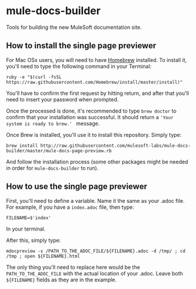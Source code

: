 # mule-docs-builder
Tools for building the new MuleSoft documentation site.

## How to install the single page previewer
For Mac OSx users, you will need to have [Homebrew](http://brew.sh/) installed.
To install it, you'll need to type the following command in your Terminal:
```
ruby -e "$(curl -fsSL https://raw.githubusercontent.com/Homebrew/install/master/install)"
```
You'll have to confirm the first request by hitting return, and after that you'll need to insert your password when prompted.

Once the processed is done, it's recommended to type ``` brew doctor ``` to confirm that your installation was successful.
It should return a ```'Your system is ready to brew.' ``` message.

Once Brew is installed, you'll use it to install this repository.
Simply type:
```
brew install http://raw.githubusercontent.com/mulesoft-labs/mule-docs-builder/master/mule-docs-page-preview.rb
```
And follow the installation process (some other packages might be needed in order for ```mule-docs-builder``` to run).

## How to use the single page previewer
First, you'll need to define a variable. Name it the same as your .adoc file.
For example, if you have a ```index.adoc``` file, then type:
```
FILENAME=$'index'
```
In your terminal.

After this, simply type:
```
mdocpreview -s /PATH_TO_THE_ADOC_FILE/${FILENAME}.adoc -d /tmp/ ; cd /tmp ; open ${FILENAME}.html
```
The only thing you'll need to replace here would be the ```PATH_TO_THE_ADOC_FILE``` with the actual location of your .adoc.
Leave both ```${FILENAME}``` fields as they are in the example.
